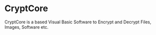 # CryptCore
CryptCore is a based Visual Basic Software to Encrypt and Decrypt Files, Images, Software etc.
